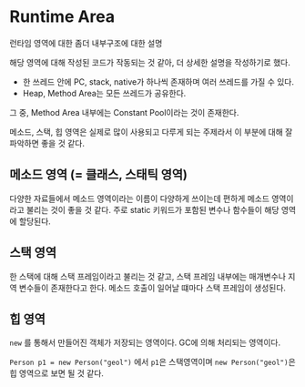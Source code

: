 # Runtime Area

런타임 영역에 대한 좀더 내부구조에 대한 설명

해당 영역에 대해 작성된 코드가 작동되는 것 같아, 더 상세한 설명을 작성하기로 했다.

- 한 쓰레드 안에 PC, stack, native가 하나씩 존재하며 여러 쓰레드를 가질 수 있다.
- Heap, Method Area는 모든 쓰레드가 공유한다.

그 중, Method Area 내부에는 Constant Pool이라는 것이 존재한다.

메소드, 스택, 힙 영역은 실제로 많이 사용되고 다루게 되는 주제라서 이 부분에 대해 잘 파악하면 좋을 것 같다.

## 메소드 영역 (= 클래스, 스태틱 영역)

다양한 자료들에서 메소드 영역이라는 이름이 다양하게 쓰이는데 편하게 메소드 영역이라고 불리는 것이 좋을 것 같다. 주로 static 키워드가 포함된 변수나 함수들이 해당 영역에 할당된다.

## 스택 영역

한 스택에 대해 스택 프레임이라고 불리는 것 같고, 스택 프레임 내부에는 매개변수나 지역 변수들이 존재한다고 한다. 메소드 호출이 일어날 떄마다 스택 프레임이 생성된다.

## 힙 영역

`new` 를 통해서 만들어진 객체가 저장되는 영역이다. GC에 의해 처리되는 영역이다.

`Person p1 = new Person("geol")` 에서 `p1`은 스택영역이며 `new Person("geol")`은 힙 영역으로 보면 될 것 같다.